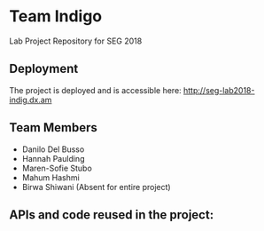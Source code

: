 # Team Indigo
Lab Project Repository for SEG 2018

## Deployment
The project is deployed and is accessible here:
http://seg-lab2018-indig.dx.am

## Team Members
* Danilo Del Busso
* Hannah Paulding
* Maren-Sofie Stubo
* Mahum Hashmi
* Birwa Shiwani (Absent for entire project)

## APIs and code reused in the project:
